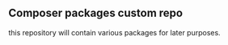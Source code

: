 ## Composer packages custom repo

this repository will contain various packages for later purposes.
